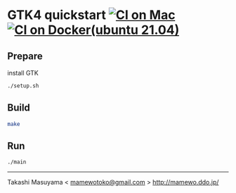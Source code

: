 GTK4 quickstart [![CI on Mac](https://github.com/mamewotoko/gtk4_quickstart/actions/workflows/build_mac.yml/badge.svg)](https://github.com/mamewotoko/gtk4_quickstart/actions/workflows/build_mac.yml) [![CI on Docker(ubuntu 21.04)](https://github.com/mamewotoko/gtk4_quickstart/actions/workflows/build_docker.yml/badge.svg)](https://github.com/mamewotoko/gtk4_quickstart/actions/workflows/build_docker.yml)
=====================================================

Prepare
-------

install GTK

```bash
./setup.sh
```

Build
------

```bash
make
```

Run
----

```bash
./main
```

----
Takashi Masuyama < mamewotoko@gmail.com >
http://mamewo.ddo.jp/
